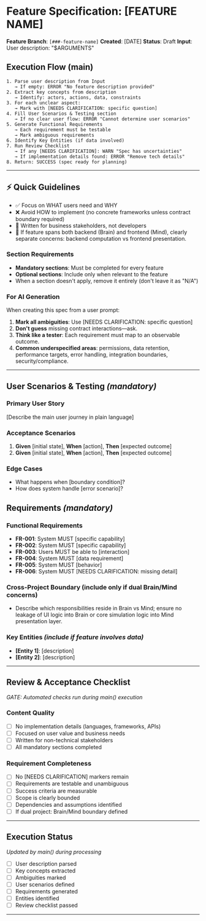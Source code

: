 # Feature Specification: [FEATURE NAME]

**Feature Branch**: `[###-feature-name]`
**Created**: [DATE]
**Status**: Draft
**Input**: User description: "$ARGUMENTS"

## Execution Flow (main)
```
1. Parse user description from Input
   → If empty: ERROR "No feature description provided"
2. Extract key concepts from description
   → Identify: actors, actions, data, constraints
3. For each unclear aspect:
   → Mark with [NEEDS CLARIFICATION: specific question]
4. Fill User Scenarios & Testing section
   → If no clear user flow: ERROR "Cannot determine user scenarios"
5. Generate Functional Requirements
   → Each requirement must be testable
   → Mark ambiguous requirements
6. Identify Key Entities (if data involved)
7. Run Review Checklist
   → If any [NEEDS CLARIFICATION]: WARN "Spec has uncertainties"
   → If implementation details found: ERROR "Remove tech details"
8. Return: SUCCESS (spec ready for planning)
```

---

## ⚡ Quick Guidelines
- ✅ Focus on WHAT users need and WHY
- ❌ Avoid HOW to implement (no concrete frameworks unless contract boundary required)
- 👥 Written for business stakeholders, not developers
- 🧩 If feature spans both backend (Brain) and frontend (Mind), clearly separate concerns: backend computation vs frontend presentation.

### Section Requirements
- **Mandatory sections**: Must be completed for every feature
- **Optional sections**: Include only when relevant to the feature
- When a section doesn't apply, remove it entirely (don't leave it as "N/A")

### For AI Generation
When creating this spec from a user prompt:
1. **Mark all ambiguities**: Use [NEEDS CLARIFICATION: specific question]
2. **Don't guess** missing contract interactions—ask.
3. **Think like a tester**: Each requirement must map to an observable outcome.
4. **Common underspecified areas**: permissions, data retention, performance targets, error handling, integration boundaries, security/compliance.

---

## User Scenarios & Testing *(mandatory)*

### Primary User Story
[Describe the main user journey in plain language]

### Acceptance Scenarios
1. **Given** [initial state], **When** [action], **Then** [expected outcome]
2. **Given** [initial state], **When** [action], **Then** [expected outcome]

### Edge Cases
- What happens when [boundary condition]?
- How does system handle [error scenario]?

## Requirements *(mandatory)*

### Functional Requirements
- **FR-001**: System MUST [specific capability]
- **FR-002**: System MUST [specific capability]
- **FR-003**: Users MUST be able to [interaction]
- **FR-004**: System MUST [data requirement]
- **FR-005**: System MUST [behavior]
- **FR-006**: System MUST [NEEDS CLARIFICATION: missing detail]

### Cross-Project Boundary (include only if dual Brain/Mind concerns)
- Describe which responsibilities reside in Brain vs Mind; ensure no leakage of UI logic into Brain or core simulation logic into Mind presentation layer.

### Key Entities *(include if feature involves data)*
- **[Entity 1]**: [description]
- **[Entity 2]**: [description]

---

## Review & Acceptance Checklist
*GATE: Automated checks run during main() execution*

### Content Quality
- [ ] No implementation details (languages, frameworks, APIs)
- [ ] Focused on user value and business needs
- [ ] Written for non-technical stakeholders
- [ ] All mandatory sections completed

### Requirement Completeness
- [ ] No [NEEDS CLARIFICATION] markers remain
- [ ] Requirements are testable and unambiguous
- [ ] Success criteria are measurable
- [ ] Scope is clearly bounded
- [ ] Dependencies and assumptions identified
- [ ] If dual project: Brain/Mind boundary defined

---

## Execution Status
*Updated by main() during processing*

- [ ] User description parsed
- [ ] Key concepts extracted
- [ ] Ambiguities marked
- [ ] User scenarios defined
- [ ] Requirements generated
- [ ] Entities identified
- [ ] Review checklist passed

---
